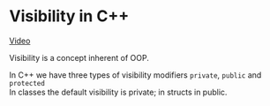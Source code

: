 # Visibility in C++

[Video](https://www.youtube.com/watch?v=6OVQ8nh3KP0&list=PLlrATfBNZ98dudnM48yfGUldqGD0S4FFb&t=0s&index=31)

Visibility is a concept inherent of OOP.

In C++ we have three types of visibility modifiers `private`, `public` and `protected`  
In classes the default visibility is private; in structs in public.

